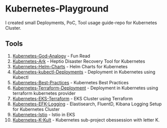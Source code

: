 # Kubernetes-Playground

I created small Deployments, PoC, Tool usage guide-repo for Kubernetes Cluster.

## Tools

01. [Kubernetes-God-Analogy](https://github.com/sandeeplamb/God-Uses-Kubernetes) - Fun Read
02. [Kubernetes-Ark](https://github.com/sandeeplamb/kubernetes-ark) - Heptio Disaster Recovery Tool for Kubernetes
03. [Kubernetes-Helm-Charts](https://github.com/sandeeplamb/kubernetes-helm) - Helm Charts for Kubernetes
04. [Kubernetes-kubectl-Deployments]() - Deployment in Kubernetes using Kubectl
05. [Kubernetes-Best-Practices](https://github.com/sandeeplamb/kubernetes-best-practises) - Kubernetes Best Practices
06. [Kubernetes-Terraform-Deployment](https://github.com/sandeeplamb/kubernetes-terraform) - Deployment in Kubernetes using terraform kubernetes provider
07. [Kubernetes-EKS-Terraform](https://github.com/sandeeplamb/kubernetes-eks) - EKS Cluster using Terraform
08. [Kubernetes-EFK-Logging](https://github.com/sandeeplamb/kubernetes-efk) - Elastisearch, FluentD, Kibana Logging Setup for Kubernetes Cluster
09. [Kubernetes-Istio](https://github.com/sandeeplamb/kubernetes-istio) - Istio in EKS
10. [Kubernetes-K-Kult](https://github.com/sandeeplamb/kubernetes-k-kult) - Kubernetes sub-project obessession with letter K.
